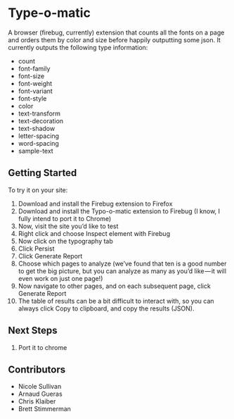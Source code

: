 Type-o-matic
============

A browser (firebug, currently) extension that counts all the fonts on a page and orders them by color and size before happily outputting some json. It currently outputs the following type information:

* count	
* font-family	
* font-size	
* font-weight	
* font-variant	
* font-style	
* color	
* text-transform	
* text-decoration	
* text-shadow	
* letter-spacing	
* word-spacing	
* sample-text

Getting Started
---------------
To try it on your site:

1. Download and install the Firebug extension to Firefox
2. Download and install the Typo-o-matic extension to Firebug (I know, I fully intend to port it to Chrome)
3. Now, visit the site you’d like to test 
4. Right click and choose Inspect element with Firebug
5. Now click on the typography tab
6. Click Persist
7. Click Generate Report
8. Choose which pages to analyze (we’ve found that ten is a good number to get the big picture, but you can analyze as many as you’d like — it will even work on just one page!)
9. Now navigate to other pages, and on each subsequent page, click Generate Report
10. The table of results can be a bit difficult to interact with, so you can always click Copy to clipboard, and copy the results (JSON).

Next Steps
----------

1. Port it to chrome

Contributors
------------
* Nicole Sullivan
* Arnaud Gueras
* Chris Klaiber
* Brett Stimmerman
